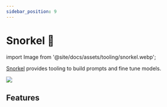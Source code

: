 ```yaml
---
sidebar_position: 9
---
```


# Snorkel 🚧

import Image from '@site/docs/assets/tooling/snorkel.webp';

[Snorkel](https://snorkel.ai/snorkel-flow-platform/foundation-model/) provides tooling to build prompts and fine tune models.

<div style={{textAlign: 'center'}}>
  <img src={Image} style={{width: "750px"}} />
</div>

## Features
